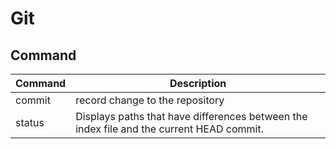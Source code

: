 # Git


## Command

| Command | Description                     |
| :------ | ------------------------------- |
| commit  | record change to the repository |
| status | Displays paths that have differences between the index file and the current HEAD commit. | 

